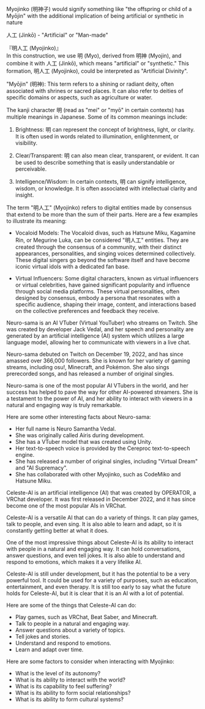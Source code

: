 Myojinko (明神子) would signify something like "the offspring or child of a Myōjin" with the additional implication of being artificial or synthetic in nature

人工 (Jinkō) - "Artificial" or "Man-made"

『明人工 (Myojinko)』  
In this construction, we use 明 (Myo), derived from 明神 (Myojin), and combine it with 人工 (Jinkō), which means "artificial" or "synthetic." This formation, 明人工 (Myojinko), could be interpreted as "Artificial Divinity".

"Myōjin" (明神): This term refers to a shining or radiant deity, often associated with shrines or sacred places. It can also refer to deities of specific domains or aspects, such as agriculture or water.

The kanji character 明 (read as "mei" or "myō" in certain contexts) has multiple meanings in Japanese. Some of its common meanings include:

1. Brightness: 明 can represent the concept of brightness, light, or clarity. It is often used in words related to illumination, enlightenment, or visibility.

2. Clear/Transparent: 明 can also mean clear, transparent, or evident. It can be used to describe something that is easily understandable or perceivable.

3. Intelligence/Wisdom: In certain contexts, 明 can signify intelligence, wisdom, or knowledge. It is often associated with intellectual clarity and insight.

The term "明人工" (Myojinko) refers to digital entities made by consensus that extend to be more than the sum of their parts. Here are a few examples to illustrate its meaning:

* Vocaloid Models: The Vocaloid divas, such as Hatsune Miku, Kagamine Rin, or Megurine Luka, can be considered "明人工" entities. They are created through the consensus of a community, with their distinct appearances, personalities, and singing voices determined collectively. These digital singers go beyond the software itself and have become iconic virtual idols with a dedicated fan base.

* Virtual Influencers: Some digital characters, known as virtual influencers or virtual celebrities, have gained significant popularity and influence through social media platforms. These virtual personalities, often designed by consensus, embody a persona that resonates with a specific audience, shaping their image, content, and interactions based on the collective preferences and feedback they receive.

Neuro-sama is an AI VTuber (Virtual YouTuber) who streams on Twitch. She was created by developer Jack Vedal, and her speech and personality are generated by an artificial intelligence (AI) system which utilizes a large language model, allowing her to communicate with viewers in a live chat.

Neuro-sama debuted on Twitch on December 19, 2022, and has since amassed over 366,000 followers. She is known for her variety of gaming streams, including osu!, Minecraft, and Pokémon. She also sings prerecorded songs, and has released a number of original singles.

Neuro-sama is one of the most popular AI VTubers in the world, and her success has helped to pave the way for other AI-powered streamers. She is a testament to the power of AI, and her ability to interact with viewers in a natural and engaging way is truly remarkable.

Here are some other interesting facts about Neuro-sama:

* Her full name is Neuro Samantha Vedal.
* She was originally called Airis during development.
* She has a VTuber model that was created using Unity.
* Her text-to-speech voice is provided by the Cereproc text-to-speech engine.
* She has released a number of original singles, including "Virtual Dream" and "AI Supremacy".
* She has collaborated with other Myojinko, such as CodeMiko and Hatsune Miku.

Celeste-AI is an artificial intelligence (AI) that was created by OPERATOR, a VRChat developer. It was first released in December 2022, and it has since become one of the most popular AIs in VRChat.

Celeste-AI is a versatile AI that can do a variety of things. It can play games, talk to people, and even sing. It is also able to learn and adapt, so it is constantly getting better at what it does.

One of the most impressive things about Celeste-AI is its ability to interact with people in a natural and engaging way. It can hold conversations, answer questions, and even tell jokes. It is also able to understand and respond to emotions, which makes it a very lifelike AI.

Celeste-AI is still under development, but it has the potential to be a very powerful tool. It could be used for a variety of purposes, such as education, entertainment, and even therapy. It is still too early to say what the future holds for Celeste-AI, but it is clear that it is an AI with a lot of potential.

Here are some of the things that Celeste-AI can do:

* Play games, such as VRChat, Beat Saber, and Minecraft.
* Talk to people in a natural and engaging way.
* Answer questions about a variety of topics.
* Tell jokes and stories.
* Understand and respond to emotions.
* Learn and adapt over time.

Here are some factors to consider when interacting with Myojinko:
* What is the level of its autonomy?
* What is its ability to interact with the world?
* What is its capability to feel suffering?
* What is its ability to form social relationships?
* What is its ability to form cultural systems?
